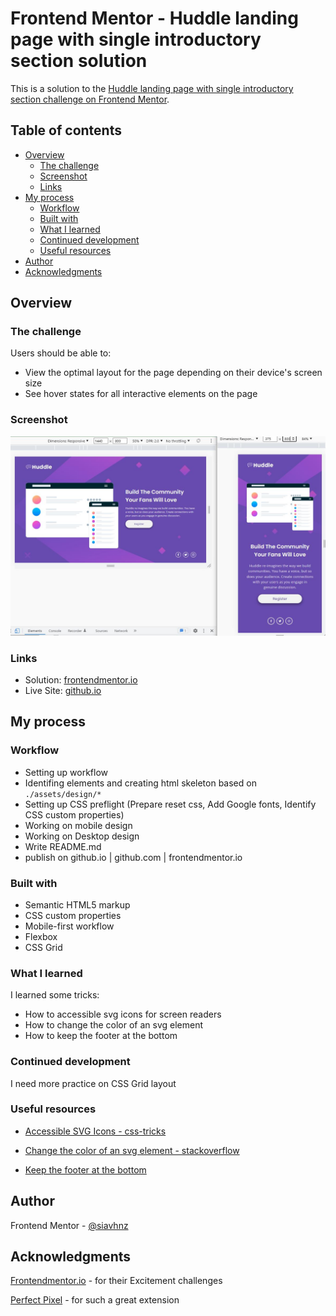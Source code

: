# Frontend Mentor - Huddle landing page with single introductory section solution

This is a solution to the [Huddle landing page with single introductory section challenge on Frontend Mentor](https://www.frontendmentor.io/challenges/huddle-landing-page-with-a-single-introductory-section-B_2Wvxgi0).

## Table of contents

- [Overview](#overview)
  - [The challenge](#the-challenge)
  - [Screenshot](#screenshot)
  - [Links](#links)
- [My process](#my-process)
  - [Workflow](#workflow)
  - [Built with](#built-with)
  - [What I learned](#what-i-learned)
  - [Continued development](#continued-development)
  - [Useful resources](#useful-resources)
- [Author](#author)
- [Acknowledgments](#acknowledgments)


## Overview

### The challenge

Users should be able to:

- View the optimal layout for the page depending on their device's screen size
- See hover states for all interactive elements on the page

### Screenshot

![screenshot](./assets//images/screenshot.jpg)


### Links

- Solution: [frontendmentor.io](https://www.frontendmentor.io/solutions/huddle-landing-page-with-single-introductory-section-uRvfyFMMj3)
- Live Site: [github.io](https://siavhnz.github.io/frontendmentor/9.huddle-landing-page-with-single-introductory-section/index.html)

## My process

### Workflow

 - Setting up workflow
 - Identifing elements and creating html skeleton based on `./assets/design/*`
 - Setting up CSS preflight (Prepare reset css, Add Google fonts, Identify CSS custom properties)
 - Working on mobile design
 - Working on Desktop design
 - Write README.md
 - publish on github.io | github.com | frontendmentor.io

### Built with

- Semantic HTML5 markup
- CSS custom properties
- Mobile-first workflow
- Flexbox
- CSS Grid

### What I learned

I learned some tricks:
  - How to accessible svg icons for screen readers
  - How to change the color of an svg element
  - How to keep the footer at the bottom

### Continued development

I need more practice on CSS Grid layout

### Useful resources

- [Accessible SVG Icons - css-tricks](https://css-tricks.com/accessible-svg-icons/)

- [Change the color of an svg element - stackoverflow](https://stackoverflow.com/a/65147574)

- [Keep the footer at the bottom](https://moderncss.dev/keep-the-footer-at-the-bottom-flexbox-vs-grid/)


## Author

Frontend Mentor - [@siavhnz](https://www.frontendmentor.io/profile/siavhnz)


## Acknowledgments

[Frontendmentor.io](https://www.frontendmentor.io/challenges) - for their Excitement challenges  

[Perfect Pixel](https://chrome.google.com/webstore/detail/perfectpixel-by-welldonec/dkaagdgjmgdmbnecmcefdhjekcoceebi?hl=en) - for such a great extension
